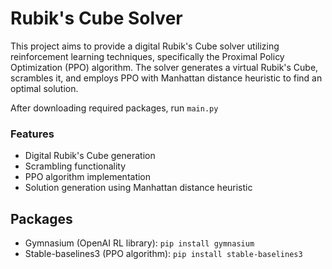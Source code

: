 # Rubik's Cube Solver
This project aims to provide a digital Rubik's Cube solver utilizing reinforcement learning techniques, specifically the Proximal Policy Optimization (PPO) algorithm. The solver generates a virtual Rubik's Cube, scrambles it, and employs PPO with Manhattan distance heuristic to find an optimal solution.

After downloading required packages, run `main.py`
### Features
- Digital Rubik's Cube generation
- Scrambling functionality
- PPO algorithm implementation
- Solution generation using Manhattan distance heuristic

## Packages
- Gymnasium (OpenAI RL library): `pip install gymnasium`
- Stable-baselines3 (PPO algorithm): `pip install stable-baselines3`
